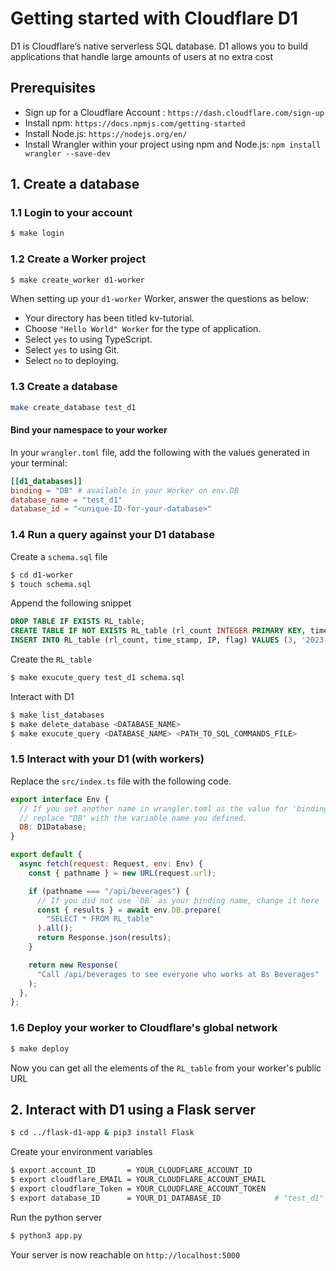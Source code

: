 
# Getting started with Cloudflare D1

D1 is Cloudflare’s native serverless SQL database. D1 allows you to build applications that handle large amounts of users at no extra cost

## Prerequisites

 *  Sign up for a Cloudflare Account : `https://dash.cloudflare.com/sign-up`
 *  Install npm: `https://docs.npmjs.com/getting-started`
 *  Install Node.js: `https://nodejs.org/en/`
 *  Install Wrangler within your project using npm and Node.js: `npm install wrangler --save-dev` 

## 1. Create a database

### 1.1 Login to your account
```sh
$ make login
```

### 1.2 Create a Worker project
```sh
$ make create_worker d1-worker
```
When setting up your `d1-worker` Worker, answer the questions as below:
*  Your directory has been titled kv-tutorial.
*  Choose `"Hello World" Worker` for the type of application.
*  Select `yes` to using TypeScript.
*  Select `yes` to using Git.
*  Select `no` to deploying.


### 1.3 Create a database
```sh
make create_database test_d1
```

#### Bind your namespace to your worker
In your `wrangler.toml` file, add the following with the values generated in your terminal:
```wrangler.toml
[[d1_databases]]
binding = "DB" # available in your Worker on env.DB
database_name = "test_d1"
database_id = "<unique-ID-for-your-database>"
```

### 1.4 Run a query against your D1 database
Create a `schema.sql` file
```sh
$ cd d1-worker
$ touch schema.sql
```
Append the following snippet
```sql
DROP TABLE IF EXISTS RL_table;
CREATE TABLE IF NOT EXISTS RL_table (rl_count INTEGER PRIMARY KEY, time_stamp TEXT, IP TEXT, flag TEXT);
INSERT INTO RL_table (rl_count, time_stamp, IP, flag) VALUES (3, '2023-12-19T00:00:00Z', '74.59.85.39', 'blocked'), (7, '2023-12-19T00:01:00Z', '34.59.85.39', 'not_blocked'), (20, '2024-12-19T00:00:00Z', '192.59.85.39', 'blocked'), (13, '2023-02-19T00:00:00Z', '13.13.58.93', 'blocked');
```
Create the `RL_table`
```sh
$ make exucute_query test_d1 schema.sql
```
Interact with D1
```sh
$ make list_databases
$ make delete_database <DATABASE_NAME>
$ make exucute_query <DATABASE_NAME> <PATH_TO_SQL_COMMANDS_FILE>
```

### 1.5 Interact with your D1 (with workers)
Replace the `src/index.ts` file with the following code.
```js
export interface Env {
  // If you set another name in wrangler.toml as the value for 'binding',
  // replace "DB" with the variable name you defined.
  DB: D1Database;
}

export default {
  async fetch(request: Request, env: Env) {
    const { pathname } = new URL(request.url);

    if (pathname === "/api/beverages") {
      // If you did not use `DB` as your binding name, change it here
      const { results } = await env.DB.prepare(
        "SELECT * FROM RL_table"
      ).all();
      return Response.json(results);
    }

    return new Response(
      "Call /api/beverages to see everyone who works at Bs Beverages"
    );
  },
};
```

### 1.6 Deploy your worker to Cloudflare's global network
```sh
$ make deploy
```

Now you can get all the elements of the `RL_table` from your worker's public URL


## 2. Interact with D1 using a Flask server 
```sh
$ cd ../flask-d1-app & pip3 install Flask
```
Create your environment variables
```sh
$ export account_ID       = YOUR_CLOUDFLARE_ACCOUNT_ID
$ export cloudflare_EMAIL = YOUR_CLOUDFLARE_ACCOUNT_EMAIL
$ export cloudflare_Token = YOUR_CLOUDFLARE_ACCOUNT_TOKEN
$ export database_ID      = YOUR_D1_DATABASE_ID            # "test_d1" db 
```
Run the python server
```sh
$ python3 app.py
```
Your server is now reachable on `http://localhost:5000`